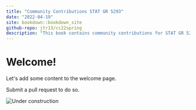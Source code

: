 ```yaml
---
title: "Community Contributions STAT GR 5293"
date: "2022-04-19"
site: bookdown::bookdown_site
github-repo: jtr13/cc22spring
description: "This book contains community contributions for STAT GR 5293 Statistical Graphics Spring 2022"
---
```


# Welcome!

Let's add some content to the welcome page.

Submit a pull request to do so.

![Under construction](under_construction.jpg)
